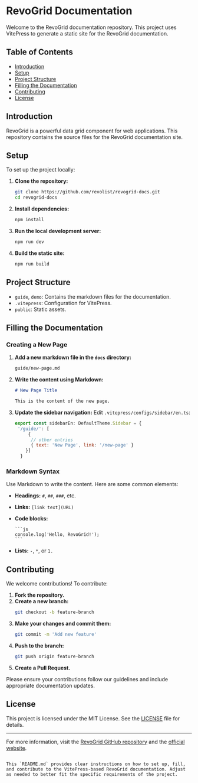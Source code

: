 # RevoGrid Documentation

Welcome to the RevoGrid documentation repository.
This project uses VitePress to generate a static site for the RevoGrid documentation.

## Table of Contents

- [Introduction](#introduction)
- [Setup](#setup)
- [Project Structure](#project-structure)
- [Filling the Documentation](#filling-the-documentation)
- [Contributing](#contributing)
- [License](#license)

## Introduction

RevoGrid is a powerful data grid component for web applications. This repository contains the source files for the RevoGrid documentation site.

## Setup

To set up the project locally:

1. **Clone the repository:**
   ```sh
   git clone https://github.com/revolist/revogrid-docs.git
   cd revogrid-docs
   ```

2. **Install dependencies:**
   ```sh
   npm install
   ```

3. **Run the local development server:**
   ```sh
   npm run dev
   ```

4. **Build the static site:**
   ```sh
   npm run build
   ```

## Project Structure

- `guide`, `demo`: Contains the markdown files for the documentation.
- `.vitepress`: Configuration for VitePress.
- `public`: Static assets.



## Filling the Documentation

### Creating a New Page

1. **Add a new markdown file in the `docs` directory:**
   ```sh
   guide/new-page.md
   ```

2. **Write the content using Markdown:**
   ```markdown
   # New Page Title

   This is the content of the new page.
   ```

3. **Update the sidebar navigation:**
   Edit `.vitepress/configs/sidebar/en.ts`:
   ```js
   export const sidebarEn: DefaultTheme.Sidebar = {
    '/guide/': [
        {
         // other entries
         { text: 'New Page', link: '/new-page' }
       }]
     }
   ```

### Markdown Syntax

Use Markdown to write the content. Here are some common elements:

- **Headings:** `#`, `##`, `###`, etc.
- **Links:** `[link text](URL)`
- **Code blocks:**
  ````
  ```js
  console.log('Hello, RevoGrid!');
  ```
  ````

- **Lists:** `-`, `*`, or `1.`

## Contributing

We welcome contributions! To contribute:

1. **Fork the repository.**
2. **Create a new branch:**
   ```sh
   git checkout -b feature-branch
   ```
3. **Make your changes and commit them:**
   ```sh
   git commit -m 'Add new feature'
   ```
4. **Push to the branch:**
   ```sh
   git push origin feature-branch
   ```
5. **Create a Pull Request.**

Please ensure your contributions follow our guidelines and include appropriate documentation updates.

## License

This project is licensed under the MIT License. See the [LICENSE](./LICENSE) file for details.

---

For more information, visit the [RevoGrid GitHub repository](https://github.com/revolist/revogrid) and the [official website](https://revolist.eu).
```

This `README.md` provides clear instructions on how to set up, fill, and contribute to the VitePress-based RevoGrid documentation. Adjust as needed to better fit the specific requirements of the project.
